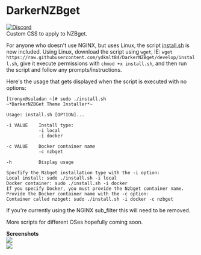 # DarkerNZBget
[![Discord](https://img.shields.io/badge/Chat-Discord-738bd7.svg?style=for-the-badge)](https://discord.gg/fKcCXwb)<br>
Custom CSS to apply to NZBget.

For anyone who doesn't use NGINX, but uses Linux, the script [install.sh](https://github.com/ydkmlt84/DarkerNZBget/blob/develop/install.sh) is now included. Using Linux, download the script using `wget`, IE: `wget https://raw.githubusercontent.com/ydkmlt84/DarkerNZBget/develop/install.sh`, give it execute permissions with `chmod +x install.sh`, and then run the script and follow any prompts/instructions.

Here's the usage that gets displayed when the script is executed with no options:

```
[tronyx@suladan ~]# sudo ./install.sh
~*DarkerNZBGet Theme Installer*~

Usage: install.sh [OPTION]...

-i VALUE    Install type:
            -i local
            -i docker

-c VALUE    Docker container name
            -c nzbget

-h          Display usage

Specfify the Nzbget installation type with the -i option:
Local install: sudo ./install.sh -i local
Docker container: sudo ./install.sh -i docker
If you specify Docker, you must provide the Nzbget container name.
Provide the Docker container name with the -c option:
Container called nzbget: sudo ./install.sh -i docker -c nzbget
```

If you're currently using the NGINX sub_filter this will need to be removed.

More scripts for different OSes hopefully coming soon.

<b> Screenshots</b>
</br>
<img src="https://i.imgur.com/rxXM2Wy.png"></img>
<br>
<img src="https://i.imgur.com/c4qNczJ.png"></img>
<br>
